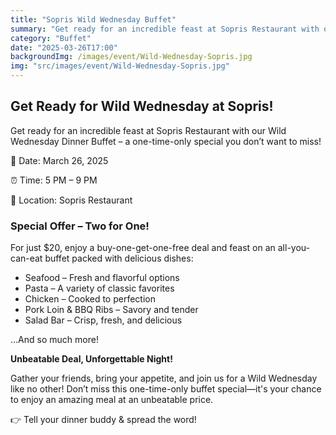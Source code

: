 ```yaml
---
title: "Sopris Wild Wednesday Buffet"
summary: "Get ready for an incredible feast at Sopris Restaurant with our Wild Wednesday Dinner Buffet – a one-time-only special you don’t want to miss!"
category: "Buffet"
date: "2025-03-26T17:00"
backgroundImg: /images/event/Wild-Wednesday-Sopris.jpg
img: "src/images/event/Wild-Wednesday-Sopris.jpg"
---
```

## **Get Ready for Wild Wednesday at Sopris!**

Get ready for an incredible feast at Sopris Restaurant with our Wild Wednesday Dinner Buffet – a one-time-only special you don’t want to miss!

📅 Date: March 26, 2025

⏰ Time: 5 PM – 9 PM

📍 Location: Sopris Restaurant


### Special Offer – Two for One!
For just $20, enjoy a buy-one-get-one-free deal and feast on an all-you-can-eat buffet packed with delicious dishes:

* Seafood – Fresh and flavorful options
* Pasta – A variety of classic favorites
* Chicken – Cooked to perfection
* Pork Loin & BBQ Ribs – Savory and tender
* Salad Bar – Crisp, fresh, and delicious

…And so much more!

**Unbeatable Deal, Unforgettable Night!**

Gather your friends, bring your appetite, and join us for a Wild Wednesday like no other! Don’t miss this one-time-only buffet special—it's your chance to enjoy an amazing meal at an unbeatable price.

👉 Tell your dinner buddy & spread the word!